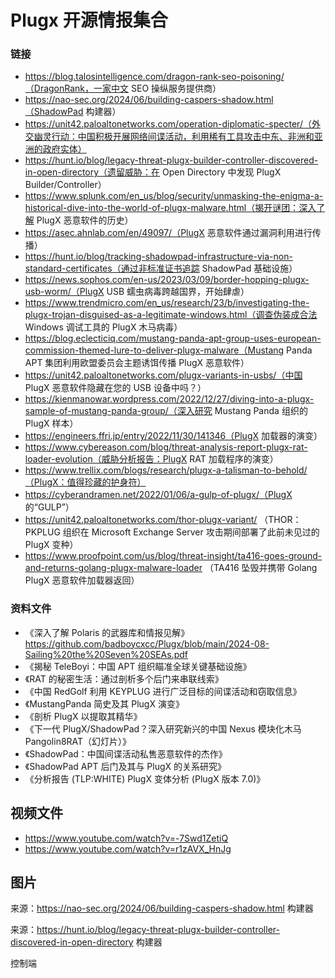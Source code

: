 # Plugx 开源情报集合

### 链接
- https://blog.talosintelligence.com/dragon-rank-seo-poisoning/（DragonRank，一家中文 SEO 操纵服务提供商）
- https://nao-sec.org/2024/06/building-caspers-shadow.html（ShadowPad 构建器）
- https://unit42.paloaltonetworks.com/operation-diplomatic-specter/（外交幽灵行动：中国积极开展网络间谍活动，利用稀有工具攻击中东、非洲和亚洲的政府实体）
- https://hunt.io/blog/legacy-threat-plugx-builder-controller-discovered-in-open-directory（遗留威胁：在 Open Directory 中发现 PlugX Builder/Controller）
- https://www.splunk.com/en_us/blog/security/unmasking-the-enigma-a-historical-dive-into-the-world-of-plugx-malware.html（揭开谜团：深入了解 PlugX 恶意软件的历史）
- https://asec.ahnlab.com/en/49097/（PlugX 恶意软件通过漏洞利用进行传播）
- https://hunt.io/blog/tracking-shadowpad-infrastructure-via-non-standard-certificates（通过非标准证书追踪 ShadowPad 基础设施）
- https://news.sophos.com/en-us/2023/03/09/border-hopping-plugx-usb-worm/（PlugX USB 蠕虫病毒跨越国界，开始肆虐）
- https://www.trendmicro.com/en_us/research/23/b/investigating-the-plugx-trojan-disguised-as-a-legitimate-windows.html（调查伪装成合法 Windows 调试工具的 PlugX 木马病毒）
- https://blog.eclecticiq.com/mustang-panda-apt-group-uses-european-commission-themed-lure-to-deliver-plugx-malware（Mustang Panda APT 集团利用欧盟委员会主题诱饵传播 PlugX 恶意软件）
- https://unit42.paloaltonetworks.com/plugx-variants-in-usbs/（中国 PlugX 恶意软件隐藏在您的 USB 设备中吗？）
- https://kienmanowar.wordpress.com/2022/12/27/diving-into-a-plugx-sample-of-mustang-panda-group/（深入研究 Mustang Panda 组织的 PlugX 样本）
- https://engineers.ffri.jp/entry/2022/11/30/141346（PlugX 加载器的演变）
- https://www.cybereason.com/blog/threat-analysis-report-plugx-rat-loader-evolution（威胁分析报告：PlugX RAT 加载程序的演变）
- https://www.trellix.com/blogs/research/plugx-a-talisman-to-behold/（PlugX：值得珍藏的护身符）
- https://cyberandramen.net/2022/01/06/a-gulp-of-plugx/（PlugX 的“GULP”）
- https://unit42.paloaltonetworks.com/thor-plugx-variant/ （THOR：PKPLUG 组织在 Microsoft Exchange Server 攻击期间部署了此前未见过的 PlugX 变种）
- https://www.proofpoint.com/us/blog/threat-insight/ta416-goes-ground-and-returns-golang-plugx-malware-loader （TA416 坠毁并携带 Golang PlugX 恶意软件加载器返回）

### 资料文件
- 《深入了解 Polaris 的武器库和情报见解》  
https://github.com/badboycxcc/Plugx/blob/main/2024-08-Sailing%20the%20Seven%20SEAs.pdf  
- 《揭秘 TeleBoyi：中国 APT 组织瞄准全球关键基础设施》
- 《RAT 的秘密生活：通过剖析多个后门来串联线索》
- 《中国 RedGolf 利用 KEYPLUG 进行广泛目标的间谍活动和窃取信息》
- 《MustangPanda 简史及其 PlugX 演变》
- 《剖析 PlugX 以提取其精华》
- 《下一代 PlugX/ShadowPad？深入研究新兴的中国 Nexus 模块化木马 Pangolin8RAT（幻灯片）》
- 《ShadowPad：中国间谍活动私售恶意软件的杰作》
- 《ShadowPad APT 后门及其与 PlugX 的关系研究》
- 《分析报告 (TLP:WHITE) PlugX 变体分析 (PlugX 版本 7.0)》



## 视频文件
- https://www.youtube.com/watch?v=-7Swd1ZetiQ
- https://www.youtube.com/watch?v=r1zAVX_HnJg


## 图片
来源：https://nao-sec.org/2024/06/building-caspers-shadow.html
构建器



来源：https://hunt.io/blog/legacy-threat-plugx-builder-controller-discovered-in-open-directory
构建器

控制端

